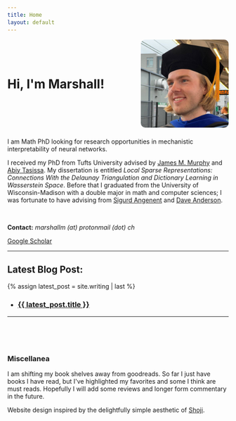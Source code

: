 ```yaml
---
title: Home
layout: default
---
```


<div style="display: flex; align-items: center; justify-content: space-between; margin-bottom: 20px;">
  <h1 style="margin: 0; font-size: 2em; flex-grow: 1;">Hi, I'm Marshall!</h1>
  <div class="framed-image">
    <img src="assets/dr_piel.jpeg" alt="Me as a fresh PhD" style="width: 200px; height: auto; border-radius: 10px;">
  </div>
</div>
I am Math PhD looking for research opportunities in mechanistic interpretability of neural networks. 

I received my PhD from Tufts University advised by [James M. Murphy](https://jmurphy.math.tufts.edu/) and [Abiy Tasissa](https://abiy-tasissa.github.io/index.html). My dissertation is entitled *Local Sparse Representations: Connections With the Delaunay Triangulation and Dictionary Learning in Wasserstein Space*. Before that I graduated from the University of Wisconsin-Madison with a double major in math and computer sciences; I was fortunate to have advising from [Sigurd Angenent](https://people.math.wisc.edu/~angenent/) and [Dave Anderson](https://people.math.wisc.edu/~dfanderson/). 


&nbsp;
&nbsp;

**Contact:** *marshallm (at) protonmail (dot) ch*

[Google Scholar](https://scholar.google.com/citations?user=yH_Kz7IAAAAJ&hl=en)

---

## Latest Blog Post:
{% assign latest_post = site.writing | last %}
<div class="blog">
<ul class="spaced-list">
    <li>
      <h3><a href="{{ latest_post.url }}">{{ latest_post.title }}</a></h3>
    </li>
</ul>
</div>

---
&nbsp;
&nbsp;

&nbsp;
&nbsp;


### Miscellanea

I am shifting my book shelves away from goodreads. So far I just have books I have read, but I've highlighted my favorites and some I think are must reads. Hopefully I will add some reviews and longer form commentary in the future. 

Website design inspired by the delightfully simple aesthetic of [Shoji](https://en.wikipedia.org/wiki/Shoji).

